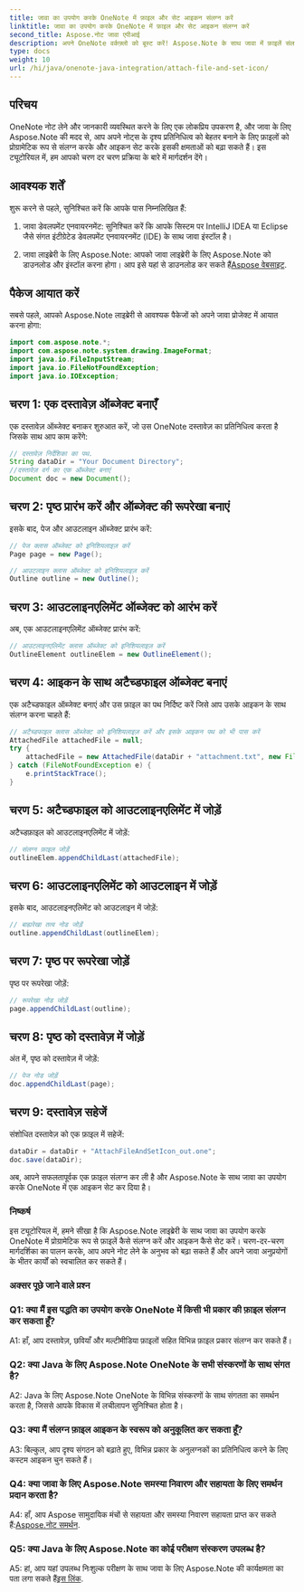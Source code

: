 ```yaml
---
title: जावा का उपयोग करके OneNote में फ़ाइल और सेट आइकन संलग्न करें
linktitle: जावा का उपयोग करके OneNote में फ़ाइल और सेट आइकन संलग्न करें
second_title: Aspose.नोट जावा एपीआई
description: अपने OneNote वर्कफ़्लो को बूस्ट करें! Aspose.Note के साथ जावा में फ़ाइलें संलग्न करने और आइकन को प्रोग्रामेटिक रूप से अनुकूलित करने का तरीका जानें। आसान चरण और कोड शामिल! #वननोट #जावा #एस्पोज़
type: docs
weight: 10
url: /hi/java/onenote-java-integration/attach-file-and-set-icon/
---
```

## परिचय

OneNote नोट लेने और जानकारी व्यवस्थित करने के लिए एक लोकप्रिय उपकरण है, और जावा के लिए Aspose.Note की मदद से, आप अपने नोट्स के दृश्य प्रतिनिधित्व को बेहतर बनाने के लिए फ़ाइलों को प्रोग्रामेटिक रूप से संलग्न करके और आइकन सेट करके इसकी क्षमताओं को बढ़ा सकते हैं। इस ट्यूटोरियल में, हम आपको चरण दर चरण प्रक्रिया के बारे में मार्गदर्शन देंगे।

## आवश्यक शर्तें

शुरू करने से पहले, सुनिश्चित करें कि आपके पास निम्नलिखित हैं:

1. जावा डेवलपमेंट एनवायरनमेंट: सुनिश्चित करें कि आपके सिस्टम पर IntelliJ IDEA या Eclipse जैसे संगत इंटीग्रेटेड डेवलपमेंट एनवायरनमेंट (IDE) के साथ जावा इंस्टॉल है।
   
2.  जावा लाइब्रेरी के लिए Aspose.Note: आपको जावा लाइब्रेरी के लिए Aspose.Note को डाउनलोड और इंस्टॉल करना होगा। आप इसे यहां से डाउनलोड कर सकते हैं[Aspose वेबसाइट](https://releases.aspose.com/note/java/).

## पैकेज आयात करें

सबसे पहले, आपको Aspose.Note लाइब्रेरी से आवश्यक पैकेजों को अपने जावा प्रोजेक्ट में आयात करना होगा:

```java
import com.aspose.note.*;
import com.aspose.note.system.drawing.ImageFormat;
import java.io.FileInputStream;
import java.io.FileNotFoundException;
import java.io.IOException;
```

## चरण 1: एक दस्तावेज़ ऑब्जेक्ट बनाएँ

एक दस्तावेज़ ऑब्जेक्ट बनाकर शुरुआत करें, जो उस OneNote दस्तावेज़ का प्रतिनिधित्व करता है जिसके साथ आप काम करेंगे:

```java
// दस्तावेज़ निर्देशिका का पथ.
String dataDir = "Your Document Directory";
//दस्तावेज़ वर्ग का एक ऑब्जेक्ट बनाएं
Document doc = new Document();
```

## चरण 2: पृष्ठ प्रारंभ करें और ऑब्जेक्ट की रूपरेखा बनाएं

इसके बाद, पेज और आउटलाइन ऑब्जेक्ट प्रारंभ करें:

```java
// पेज क्लास ऑब्जेक्ट को इनिशियलाइज़ करें
Page page = new Page();

// आउटलाइन क्लास ऑब्जेक्ट को इनिशियलाइज़ करें
Outline outline = new Outline();
```

## चरण 3: आउटलाइनएलिमेंट ऑब्जेक्ट को आरंभ करें

अब, एक आउटलाइनएलिमेंट ऑब्जेक्ट प्रारंभ करें:

```java
// आउटलाइनएलिमेंट क्लास ऑब्जेक्ट को इनिशियलाइज़ करें
OutlineElement outlineElem = new OutlineElement();
```

## चरण 4: आइकन के साथ अटैच्डफाइल ऑब्जेक्ट बनाएं

एक अटैच्डफाइल ऑब्जेक्ट बनाएं और उस फ़ाइल का पथ निर्दिष्ट करें जिसे आप उसके आइकन के साथ संलग्न करना चाहते हैं:

```java
// अटैच्डफाइल क्लास ऑब्जेक्ट को इनिशियलाइज़ करें और इसके आइकन पथ को भी पास करें
AttachedFile attachedFile = null;
try {
    attachedFile = new AttachedFile(dataDir + "attachment.txt", new FileInputStream(dataDir  + "icon.jpg"), ImageFormat.getJpeg());
} catch (FileNotFoundException e) {
    e.printStackTrace();
}
```

## चरण 5: अटैच्डफाइल को आउटलाइनएलिमेंट में जोड़ें

अटैच्डफ़ाइल को आउटलाइनएलिमेंट में जोड़ें:

```java
// संलग्न फ़ाइल जोड़ें
outlineElem.appendChildLast(attachedFile);
```

## चरण 6: आउटलाइनएलिमेंट को आउटलाइन में जोड़ें

इसके बाद, आउटलाइनएलिमेंट को आउटलाइन में जोड़ें:

```java
// बाह्यरेखा तत्व नोड जोड़ें
outline.appendChildLast(outlineElem);
```

## चरण 7: पृष्ठ पर रूपरेखा जोड़ें

पृष्ठ पर रूपरेखा जोड़ें:

```java
// रूपरेखा नोड जोड़ें
page.appendChildLast(outline);
```

## चरण 8: पृष्ठ को दस्तावेज़ में जोड़ें

अंत में, पृष्ठ को दस्तावेज़ में जोड़ें:

```java
// पेज नोड जोड़ें
doc.appendChildLast(page);
```

## चरण 9: दस्तावेज़ सहेजें

संशोधित दस्तावेज़ को एक फ़ाइल में सहेजें:

```java
dataDir = dataDir + "AttachFileAndSetIcon_out.one";
doc.save(dataDir);
```

अब, आपने सफलतापूर्वक एक फ़ाइल संलग्न कर ली है और Aspose.Note के साथ जावा का उपयोग करके OneNote में एक आइकन सेट कर दिया है।

### निष्कर्ष

इस ट्यूटोरियल में, हमने सीखा है कि Aspose.Note लाइब्रेरी के साथ जावा का उपयोग करके OneNote में प्रोग्रामेटिक रूप से फ़ाइलें कैसे संलग्न करें और आइकन कैसे सेट करें। चरण-दर-चरण मार्गदर्शिका का पालन करके, आप अपने नोट लेने के अनुभव को बढ़ा सकते हैं और अपने जावा अनुप्रयोगों के भीतर कार्यों को स्वचालित कर सकते हैं।

### अक्सर पूछे जाने वाले प्रश्न

### Q1: क्या मैं इस पद्धति का उपयोग करके OneNote में किसी भी प्रकार की फ़ाइल संलग्न कर सकता हूँ?

A1: हाँ, आप दस्तावेज़, छवियाँ और मल्टीमीडिया फ़ाइलों सहित विभिन्न फ़ाइल प्रकार संलग्न कर सकते हैं।

### Q2: क्या Java के लिए Aspose.Note OneNote के सभी संस्करणों के साथ संगत है?

A2: Java के लिए Aspose.Note OneNote के विभिन्न संस्करणों के साथ संगतता का समर्थन करता है, जिससे आपके विकास में लचीलापन सुनिश्चित होता है।

### Q3: क्या मैं संलग्न फ़ाइल आइकन के स्वरूप को अनुकूलित कर सकता हूँ?

A3: बिल्कुल, आप दृश्य संगठन को बढ़ाते हुए, विभिन्न प्रकार के अनुलग्नकों का प्रतिनिधित्व करने के लिए कस्टम आइकन चुन सकते हैं।

### Q4: क्या जावा के लिए Aspose.Note समस्या निवारण और सहायता के लिए समर्थन प्रदान करता है?

 A4: हाँ, आप Aspose सामुदायिक मंचों से सहायता और समस्या निवारण सहायता प्राप्त कर सकते हैं:[Aspose.नोट समर्थन](https://forum.aspose.com/c/note/28).

### Q5: क्या Java के लिए Aspose.Note का कोई परीक्षण संस्करण उपलब्ध है?

A5: हां, आप यहां उपलब्ध निःशुल्क परीक्षण के साथ जावा के लिए Aspose.Note की कार्यक्षमता का पता लगा सकते हैं[इस लिंक](https://releases.aspose.com/).
